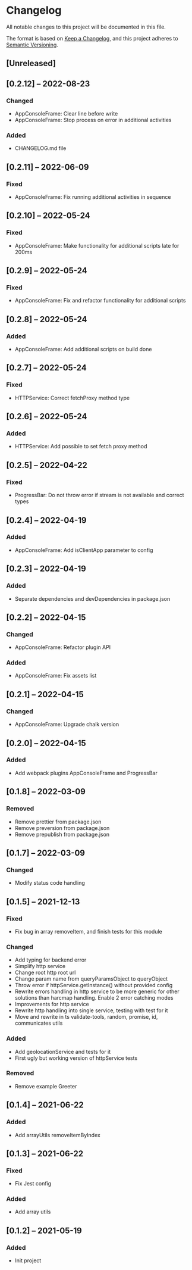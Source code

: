 # Changelog
All notable changes to this project will be documented in this file.

The format is based on [Keep a Changelog](https://keepachangelog.com/en/1.0.0/),
and this project adheres to [Semantic Versioning](https://semver.org/spec/v2.0.0.html).

## [Unreleased]

## [0.2.12] – 2022-08-23
### Changed
- AppConsoleFrame: Clear line before write
- AppConsoleFrame: Stop process on error in additional activities
### Added
- CHANGELOG.md file

## [0.2.11] – 2022-06-09
### Fixed
- AppConsoleFrame: Fix running additional activities in sequence

## [0.2.10] – 2022-05-24
### Fixed
- AppConsoleFrame: Make functionality for additional scripts late for 200ms

## [0.2.9] – 2022-05-24
### Fixed
- AppConsoleFrame: Fix and refactor functionality for additional scripts

## [0.2.8] – 2022-05-24
### Added
- AppConsoleFrame: Add additional scripts on build done

## [0.2.7] – 2022-05-24
### Fixed
- HTTPService: Correct fetchProxy method type

## [0.2.6] – 2022-05-24
### Added
- HTTPService: Add possible to set fetch proxy method

## [0.2.5] – 2022-04-22
### Fixed
- ProgressBar: Do not throw error if stream is not available and correct types

## [0.2.4] – 2022-04-19
### Added
- AppConsoleFrame: Add isClientApp parameter to config

## [0.2.3] – 2022-04-19
### Added
- Separate dependencies and devDependencies in package.json

## [0.2.2] – 2022-04-15
### Changed
- AppConsoleFrame: Refactor plugin API
### Added
- AppConsoleFrame: Fix assets list

## [0.2.1] – 2022-04-15
### Changed
- AppConsoleFrame: Upgrade chalk version

## [0.2.0] – 2022-04-15
### Added
- Add webpack plugins AppConsoleFrame and ProgressBar

## [0.1.8] – 2022-03-09
### Removed
- Remove prettier from package.json
- Remove preversion from package.json
- Remove prepublish from package.json

## [0.1.7] – 2022-03-09
### Changed
- Modify status code handling

## [0.1.5] – 2021-12-13
### Fixed
- Fix bug in array removeItem, and finish tests for this module
### Changed
- Add typing for backend error
- Simplify http service
- Change root http root url
- Change param name from queryParamsObject to queryObject
- Throw error if httpService.getInstance() without provided config
- Rewrite errors handling in http service to be more generic for other solutions than harcmap handling. Enable 2 error catching modes
- Improvements for http service
- Rewrite http handling into single service, testing with test for it
- Move and rewrite in ts validate-tools, random, promise, id, communicates utils
### Added
- Add geolocationService and tests for it
- First ugly but working version of httpService tests
### Removed
- Remove example Greeter

## [0.1.4] – 2021-06-22
### Added
- Add arrayUtils removeItemByIndex

## [0.1.3] – 2021-06-22
### Fixed
- Fix Jest config
### Added
- Add array utils

## [0.1.2] – 2021-05-19
### Added
- Init project


